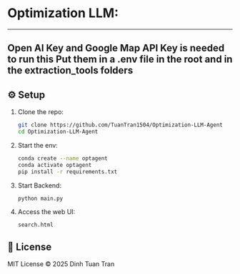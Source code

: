 # Optimization LLM: 

---
Open AI Key and Google Map API Key is needed to run this
Put them in a .env file in the root and in the extraction_tools folders
---

## ⚙️ Setup


1. Clone the repo:
   ```bash
   git clone https://github.com/TuanTran1504/Optimization-LLM-Agent
   cd Optimization-LLM-Agent
   ```

2. Start the env:
   ```bash
   conda create --name optagent
   conda activate optagent
   pip install -r requirements.txt
   ```
3. Start Backend:
   ```bash
   python main.py
   ```
3. Access the web UI:
   ```
   search.html
   ```



## 📄 License

MIT License © 2025 Dinh Tuan Tran
